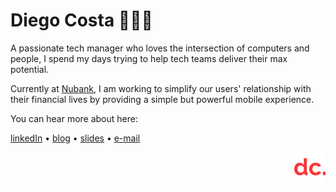 # Diego Costa 👨🏿‍💻 

A passionate tech manager who loves the intersection of computers and people, I spend my days  trying to help tech teams deliver their max potential.

Currently at [Nubank](https://nu.bank), I am working to simplify our users' relationship with their financial lives by providing a simple but powerful mobile experience.

You can hear more about here:

[linkedIn](https://www.linkedin.com/in/diegoscosta/) • [blog](https://diegocosta.me) • [slides](https://slides.com/diegocosta) • [e-mail](mailto:diego@diegocosta.com.br)

[<img src="https://github.com/diegocosta/diegocosta/blob/master/dcicon.png" width="50" align="right" />](https://diegocosta.com.br)
